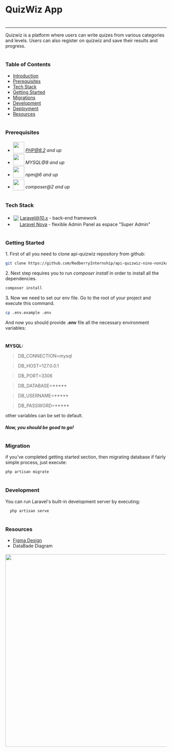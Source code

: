 
<div style="display:flex; align-items: center">
  <h1 style="position:relative; top: -6px" >QuizWiz App</h1>
</div>

---
Quizwiz is a platform where users can write quizes from various categories and levels. 
Users can also register on quizwiz and save their results and progress.

#
### Table of Contents
* [Introduction](#introduction)
* [Prerequisites](#prerequisites)
* [Tech Stack](#tech-stack)
* [Getting Started](#getting-started)
* [Migrations](#migration)
* [Development](#development)
* [Deployment](#deployment)
* [Resources](#resources)

#
### Prerequisites

* <img src="https://pngimg.com/uploads/php/php_PNG43.png" width="35" style="position: relative; top: 4px" /> *PHP@8.2 and up*
* <img src="https://tse1.mm.bing.net/th?id=OIP.lIIc_svaWdGdEJuEk7TBlgHaHa&pid=Api&P=0&h=220" width="35" style="position: relative; top: 4px" /> *MYSQL@8 and up*
* <img src="https://tse2.mm.bing.net/th?id=OIP.mmXEW6CkG5NfwwM3UdzXcwHaHa&pid=Api&P=0&h=220" width="35" style="position: relative; top: 4px" /> *npm@6 and up*
* <img src="https://tse1.mm.bing.net/th?id=OIP.mFob_nJmwmMPrR4V7M9sAQHaJz&pid=Api&P=0&h=220" width="35" style="position: relative; top: 6px" /> *composer@2 and up*


#
### Tech Stack

* <img src="https://tse3.mm.bing.net/th?id=OIP.Hh_tEbIb4-MagJsV6x_RZwHaHa&pid=Api&P=0&h=220" height="18" style="position: relative; top: 4px" /> [Laravel@10.x](https://laravel.com/docs/10.x/) - back-end framework
* <img src="[readme/assets/nova.png](https://img.stackshare.io/service/9599/preview.png)"  height="17" style="position: relative; top: 4px" /> [Laravel Nova](https://nova.laravel.com/) - flexible Admin Panel as espace "Super Admin"


#
### Getting Started
1\. First of all you need to clone api-quizwiz repository from github:
```sh
git clone https://github.com/RedberryInternship/api-quizwiz-nino-nonikashvili.git
```

2\. Next step requires you to run *composer install* in order to install all the dependencies.
```sh
composer install
```



3\. Now we need to set our env file. Go to the root of your project and execute this command.
```sh
cp .env.example .env
```
And now you should provide **.env** file all the necessary environment variables:

#
**MYSQL:**
>DB_CONNECTION=mysql

>DB_HOST=127.0.0.1

>DB_PORT=3306

>DB_DATABASE=*****

>DB_USERNAME=*****

>DB_PASSWORD=*****



other variables can be set to default.





##### Now, you should be good to go!



#
### Migration
if you've completed getting started section, then migrating database if fairly simple process, just execute:
```sh
php artisan migrate 
```


#
### Development

You can run Laravel's built-in development server by executing:

```sh
  php artisan serve
```




#
### Resources

* [Figma Design](https://www.figma.com/file/QTWoxa2OYVayZ04WJ0ZZ9k/QuizWiz?type=design&node-id=403-36581&mode=design&t=yeXTQC7WywNVhRFJ-0)
* DataBade Diagram
 <img src="/readme/drawSQL-image.png" width="600" style="position: relative; top: 4px" /> 






